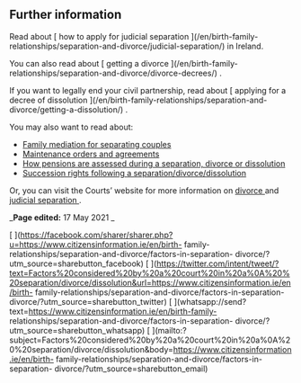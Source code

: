 ##  Further information

Read about [ how to apply for judicial separation ](/en/birth-family-
relationships/separation-and-divorce/judicial-separation/) in Ireland.

You can also read about [ getting a divorce ](/en/birth-family-
relationships/separation-and-divorce/divorce-decrees/) .

If you want to legally end your civil partnership, read about [ applying for a
decree of dissolution ](/en/birth-family-relationships/separation-and-
divorce/getting-a-dissolution/) .

You may also want to read about:

  * [ Family mediation for separating couples ](/en/birth-family-relationships/separation-and-divorce/family-mediation-separating-couples/)
  * [ Maintenance orders and agreements ](/en/birth-family-relationships/separation-and-divorce/maintenance-orders-and-agreements/)
  * [ How pensions are assessed during a separation, divorce or dissolution ](/en/birth-family-relationships/separation-and-divorce/sep-divorce-pensions/)
  * [ Succession rights following a separation/divorce/dissolution ](/en/birth-family-relationships/separation-and-divorce/succession/)

Or, you can visit the Courts’ website for more information on [ divorce
](https://www.courts.ie/divorce) and [ judicial separation
](https://www.courts.ie/judicial-separation) .

_**Page edited:** 17 May 2021 _

[
](https://facebook.com/sharer/sharer.php?u=https://www.citizensinformation.ie/en/birth-
family-relationships/separation-and-divorce/factors-in-separation-
divorce/?utm_source=sharebutton_facebook) [
](https://twitter.com/intent/tweet/?text=Factors%20considered%20by%20a%20court%20in%20a%0A%20%20separation/divorce/dissolution&url=https://www.citizensinformation.ie/en/birth-
family-relationships/separation-and-divorce/factors-in-separation-
divorce/?utm_source=sharebutton_twitter) [
](whatsapp://send?text=https://www.citizensinformation.ie/en/birth-family-
relationships/separation-and-divorce/factors-in-separation-
divorce/?utm_source=sharebutton_whatsapp) [
](mailto:?subject=Factors%20considered%20by%20a%20court%20in%20a%0A%20%20separation/divorce/dissolution&body=https://www.citizensinformation.ie/en/birth-
family-relationships/separation-and-divorce/factors-in-separation-
divorce/?utm_source=sharebutton_email) [ ](javascript:void\(0\))
